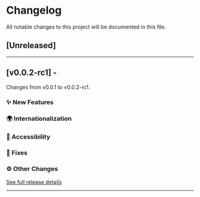 # Changelog

All notable changes to this project will be documented in this file.






## [Unreleased]
---
## [v0.0.2-rc1] - 

Changes from v0.0.1 to v0.0.2-rc1.

### ✨ New Features

### 🌍 Internationalization

### 👐 Accessibility

### 🔧 Fixes

### ⚙️ Other Changes




[See full release details][release-v0.0.1]

[release-v0.0.1]: https://github.com

---